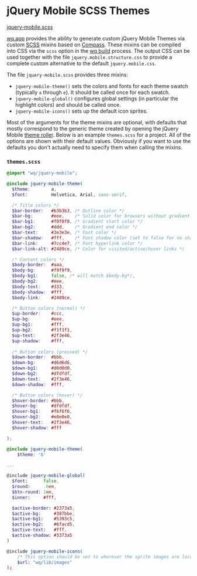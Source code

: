 jQuery Mobile SCSS Themes
=========================
[jquery-mobile.scss]

[wq.app] provides the ability to generate custom jQuery Mobile Themes via custom [SCSS] mixins based on [Compass].
These mixins can be compiled into CSS via the `scss` option in the [wq build] process.
The output CSS can be used together with the file `jquery.mobile.structure.css` to provide a complete custom alternative to the default `jquery.mobile.css`.

The file `jquery-mobile.scss` provides three mixins:

  - `jquery-mobile-theme()` sets the colors and fonts for each theme swatch (typically `a` through `e`).
     It should be called once for each swatch.
  - `jquery-mobile-global()` configures global settings (in particular the highlight colors) and should be called once.
  - `jquery-mobile-icons()` sets up the default icon sprites.

Most of the arguments for the theme mixins are optional,
with defaults that mostly correspond to the generic theme created by opening the jQuery Mobile [theme roller].
Below is an example `themes.scss` for a project.
All of the options are shown with their default values.
Obviously if you want to use the defaults you don't actually need to specify them when calling the mixins.

### `themes.scss`

```scss
@import "wq/jquery-mobile";

@include jquery-mobile-theme(
  $theme:        a,
  $font:         Helvetica, Arial, sans-serif,  

  /* Title colors */
  $bar-border:   #b3b3b3, /* Outline color */
  $bar-bg:       #eee,    /* Solid color for browsers without gradient support */
  $bar-bg1:      #f0f0f0, /* Gradient start color */
  $bar-bg2:      #ddd,    /* Gradient end color */
  $bar-text:     #3e3e3e, /* Font color */
  $bar-shadow:   #fff,    /* Font shadow color (set to false for no shadow) */
  $bar-link:     #7cc4e7, /* Font hyperlink color */
  $bar-link-alt: #2489ce, /* Color for visited/active/hover links */

  /* Content colors */
  $body-border:  #aaa,
  $body-bg:      #f9f9f9,
  $body-bg1:     false, /* will match $body-bg*/,
  $body-bg2:     #eee,
  $body-text:    #333,
  $body-shadow:  #fff,
  $body-link:    #2489ce,

  /* Button colors (normal) */
  $up-border:    #ccc,
  $up-bg:        #eee,
  $up-bg1:       #fff,
  $up-bg2:       #f1f1f1,
  $up-text:      #2f3e46,
  $up-shadow:    #fff,
  
  /* Button colors (pressed) */
  $down-border:  #bbb,
  $down-bg:      #d6d6d6,
  $down-bg1:     #d0d0d0,
  $down-bg2:     #dfdfdf,
  $down-text:    #2f3e46,
  $down-shadow:  #fff,

  /* Button colors (hover) */
  $hover-border: #bbb,
  $hover-bg:     #dfdfdf,
  $hover-bg1:    #f6f6f6,
  $hover-bg2:    #e0e0e0,
  $hover-text:   #2f3e46,
  $hover-shadow: #fff

);

@include jquery-mobile-theme(
    $theme: 'b'

...

@include jquery-mobile-global(
  $font:      false,
  $round:     .6em,
  $btn-round: 1em,
  $inner:     #fff,

  $active-border: #2373a5,
  $active-bg:     #387bbe,
  $active-bg1:    #5393c5,
  $active-bg2:    #6facd5,
  $active-text:   #fff,
  $active-shadow: #3373a5
)

@include jquery-mobile-icons(
    /* This option should be set to wherever the sprite images are located in your project. */
    $url: "wq/lib/images" 
);

```
[jquery-mobile.scss]: https://github.com/wq/wq.app/blob/master/scss/jquery-mobile.scss
[wq.app]: http://wq.io/wq.app
[scss]: http://wq.io/docs/scss
[Compass]: http://compass-style.org/
[theme roller]: http://jquerymobile.com/themeroller/
[wq build]: http://wq.io/docs/build
